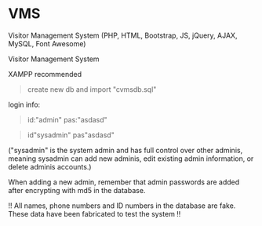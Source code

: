 # VMS
Visitor Management System (PHP, HTML, Bootstrap, JS, jQuery, AJAX, MySQL, Font Awesome)

Visitor Management System

XAMPP recommended
> create new db and import "cvmsdb.sql"

login info:

> id:"admin" pas:"asdasd"

> id"sysadmin" pas"asdasd" 

("sysadmin" is the system admin and has full control over other adminis, meaning sysadmin can add new adminis, edit existing admin information, or delete adminis accounts.)

When adding a new admin, remember that admin passwords are added after encrypting with md5 in the database.

!! All names, phone numbers and ID numbers in the database are fake. These data have been fabricated to test the system !!


